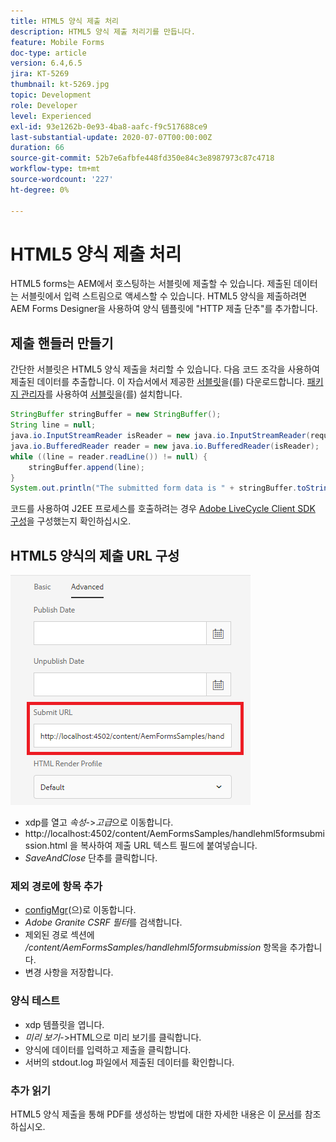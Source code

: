 ```yaml
---
title: HTML5 양식 제출 처리
description: HTML5 양식 제출 처리기를 만듭니다.
feature: Mobile Forms
doc-type: article
version: 6.4,6.5
jira: KT-5269
thumbnail: kt-5269.jpg
topic: Development
role: Developer
level: Experienced
exl-id: 93e1262b-0e93-4ba8-aafc-f9c517688ce9
last-substantial-update: 2020-07-07T00:00:00Z
duration: 66
source-git-commit: 52b7e6afbfe448fd350e84c3e8987973c87c4718
workflow-type: tm+mt
source-wordcount: '227'
ht-degree: 0%

---
```



# HTML5 양식 제출 처리

HTML5 forms는 AEM에서 호스팅하는 서블릿에 제출할 수 있습니다. 제출된 데이터는 서블릿에서 입력 스트림으로 액세스할 수 있습니다. HTML5 양식을 제출하려면 AEM Forms Designer을 사용하여 양식 템플릿에 &quot;HTTP 제출 단추&quot;를 추가합니다.

## 제출 핸들러 만들기

간단한 서블릿은 HTML5 양식 제출을 처리할 수 있습니다. 다음 코드 조각을 사용하여 제출된 데이터를 추출합니다. 이 자습서에서 제공한 [서블릿](assets/html5-submit-handler.zip)을(를) 다운로드합니다. [패키지 관리자](http://localhost:4502/crx/packmgr/index.jsp)를 사용하여 [서블릿](assets/html5-submit-handler.zip)을(를) 설치합니다.

```java
StringBuffer stringBuffer = new StringBuffer();
String line = null;
java.io.InputStreamReader isReader = new java.io.InputStreamReader(request.getInputStream(), "UTF-8");
java.io.BufferedReader reader = new java.io.BufferedReader(isReader);
while ((line = reader.readLine()) != null) {
    stringBuffer.append(line);
}
System.out.println("The submitted form data is " + stringBuffer.toString());
```

코드를 사용하여 J2EE 프로세스를 호출하려는 경우 [Adobe LiveCycle Client SDK 구성](https://helpx.adobe.com/aem-forms/6/submit-form-data-livecycle-process.html)을 구성했는지 확인하십시오.

## HTML5 양식의 제출 URL 구성

![URL 제출](assets/submit-url.PNG)

- xdp를 열고 _속성_->_고급_&#x200B;으로 이동합니다.
- http://localhost:4502/content/AemFormsSamples/handlehml5formsubmission.html 을 복사하여 제출 URL 텍스트 필드에 붙여넣습니다.
- _SaveAndClose_ 단추를 클릭합니다.

### 제외 경로에 항목 추가

- [configMgr](http://localhost:4502/system/console/configMgr)&#x200B;(으)로 이동합니다.
- _Adobe Granite CSRF 필터_&#x200B;를 검색합니다.
- 제외된 경로 섹션에 _/content/AemFormsSamples/handlehml5formsubmission_ 항목을 추가합니다.
- 변경 사항을 저장합니다.

### 양식 테스트

- xdp 템플릿을 엽니다.
- _미리 보기_->HTML으로 미리 보기를 클릭합니다.
- 양식에 데이터를 입력하고 제출을 클릭합니다.
- 서버의 stdout.log 파일에서 제출된 데이터를 확인합니다.

### 추가 읽기

HTML5 양식 제출을 통해 PDF를 생성하는 방법에 대한 자세한 내용은 이 [문서](https://experienceleague.adobe.com/docs/experience-manager-learn/forms/document-services/generate-pdf-from-mobile-form-submission-article.html)를 참조하십시오.

